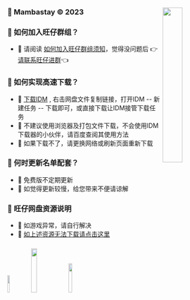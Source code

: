 ### <img src="https://gcore.jsdelivr.net/gh/Wangzai2K/Auiew/A2/Reward.png" width="30%" align=right />🏀 Mambastay © 2023

### 🏀 如何加入旺仔群组？
- 🎈 请阅读 [如何加入旺仔群组须知](https://wangzai2k14.ml/02、NBA2K14旺仔群组)，觉得没问题后 👉[请联系旺仔进群](http://wpa.qq.com/msgrd?v=3&uin=3262517128&site=qq&menu=yes)👈

### 🏀 如何实现高速下载？
- 🎈 [下载IDM](https://aliyundrive.com/s/6UFKShKmQy5) , 右击网盘文件复制链接，打开IDM -- 新建任务 -- 下载即可，或直接下载让IDM接管下载任务
- 🎈 不建议使用浏览器及打包文件下载，不会使用IDM下载器的小伙伴，请百度查阅其使用方法 
- 🎈 如果下载不了，请更换网络或刷新页面重新下载

### 🏀 何时更新名单配套？
- 🎈 免费版不定期更新
- 🎈 如觉得更新较慢，给您带来不便请谅解

### 🏀 旺仔网盘资源说明
- 🎈 如游戏异常，请自行解决
- 🎈 [如上述资源无法下载请点击这里](https://url09.ctfile.com/d/15364309-53521643-990546?p=1628]NBA2K14[/url])

### [<img src="https://s1.ax1x.com/2023/04/01/ppRqXtg.png" width = "10%" height = "10%"/>](https://weibo.com/u/7523590830) [<img src="https://s1.ax1x.com/2023/04/01/ppRLCn0.png" width = "16%" height = "16%"/>](https://tieba.baidu.com/f?fr=home&kw=2k14) [<img src="https://s1.ax1x.com/2023/03/31/ppRqs61.png" width = "13%" height = "13%"/>](https://bbs.eyeuc.com/down/user/旺仔)
